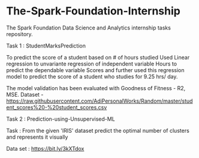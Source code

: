 # The-Spark-Foundation-Internship
The Spark Foundation Data Science and Analytics internship tasks repository.

Task 1 : StudentMarksPrediction

To predict the score of a student based on # of hours studied Used Linear regression to unvariante regression of independent variable Hours to predict the dependable variable Scores and further used this regression model to predict the score of a student who studies for 9.25 hrs/ day.

The model validation has been evaluated with Goodness of Fitness - R2, MSE. Dataset - https://raw.githubusercontent.com/AdiPersonalWorks/Random/master/student_scores%20-%20student_scores.csv

Task 2 : Prediction-using-Unsupervised-ML

Task : From the given 'IRIS' dataset predict the optimal number of clusters and represents it visually

Data set : https://bit.ly/3kXTdox
